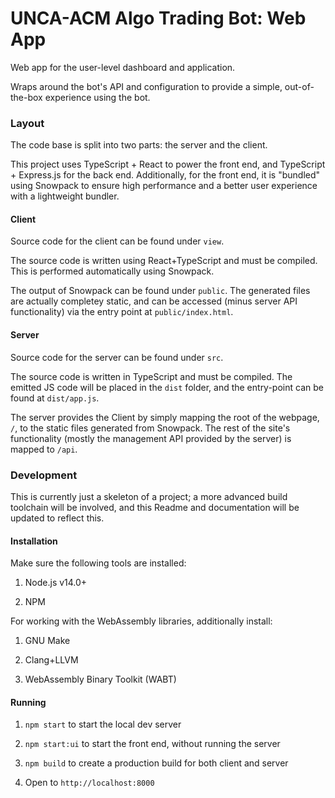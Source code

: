 # UNCA-ACM Algo Trading Bot: Web App

Web app for the user-level dashboard and application.

Wraps around the bot's API and configuration to provide a simple, out-of-the-box experience using the bot.

### Layout

The code base is split into two parts: the server and the client.

This project uses TypeScript + React to power the front end, and TypeScript + Express.js for the back end. Additionally, for the front end, it is "bundled" using Snowpack to ensure high performance and a better user experience with a lightweight bundler.

#### Client

Source code for the client can be found under `view`.

The source code is written using React+TypeScript and must be compiled. This is performed automatically using Snowpack.

The output of Snowpack can be found under `public`. The generated files are actually completey static, and can be accessed (minus server API functionality) via the entry point at `public/index.html`.

#### Server

Source code for the server can be found under `src`.

The source code is written in TypeScript and must be compiled. The emitted JS code will be placed in the `dist` folder, and the entry-point can be found at `dist/app.js`.

The server provides the Client by simply mapping the root of the webpage, `/`, to the static files generated from Snowpack. The rest of the site's functionality (mostly the management API provided by the server) is mapped to `/api`.


### Development

This is currently just a skeleton of a project; a more advanced build toolchain will be involved, and this Readme and documentation will be updated to reflect this.

#### Installation

Make sure the following tools are installed:

1. Node.js v14.0+

2. NPM

For working with the WebAssembly libraries, additionally install:

1. GNU Make

2. Clang+LLVM

3. WebAssembly Binary Toolkit (WABT)

#### Running

1. `npm start` to start the local dev server

2. `npm start:ui` to start the front end, without running the server

3. `npm build` to create a production build for both client and server

4. Open to `http://localhost:8000`